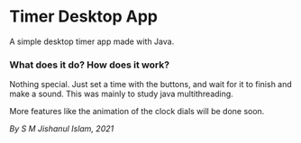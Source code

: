 # Timer Desktop App

A simple desktop timer app made with Java.

### What does it do? How does it work?
Nothing special. Just set a time with the buttons, and wait for it to finish and make a sound. This was mainly to study java multithreading.

More features like the animation of the clock dials will be done soon.

<i>By S M Jishanul Islam, 2021</i>